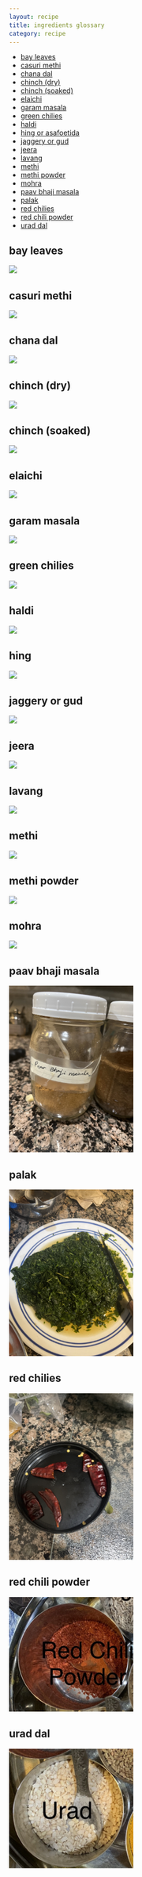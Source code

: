 ```yaml
---
layout: recipe
title: ingredients glossary
category: recipe
---
```


- [bay leaves](#bay-leaves) 
- [casuri methi](#casuri) 
- [chana dal](#chanadal) 
- [chinch (dry)](#drychinch)
- [chinch (soaked)](#soakedchinch)
- [elaichi](#elaichi) 
- [garam masala](#garammasala) 
- [green chilies](#greenchilies) 
- [haldi](#haldi) 
- [hing or asafoetida](#hing) 
- [jaggery or gud](#jaggery) 
- [jeera](#jeera) 
- [lavang](#lavang) 
- [methi](#methi) 
- [methi powder](#methipowder) 
- [mohra](#mohra) 
- [paav bhaji masala](#paavbhajimasala)
- [palak](#palak)
- [red chilies](#redchilies) 
- [red chili powder](#redchilipowder) 
- [urad dal](#uraddal) 

<style>
    img {
      width: 50%;
    }

    @media only screen and (max-width: 767px) {
      img {
          width: 80%;
      }
    }
</style>
<h2 id='bay-leaves'>bay leaves</h2>
<img src="https://imagedelivery.net/Yb-cxrGvaBvwwylP0OsNpA/757ab74f-eccb-4509-c56e-b9356b680a00/public">


<h2 id='casuri'>casuri methi</h2>
<img src="https://imagedelivery.net/Yb-cxrGvaBvwwylP0OsNpA/001c4de1-80f6-4e1b-c795-76b1f581d300/public"> 

<h2 id='chanadal'>chana dal</h2>
<img src="https://imagedelivery.net/Yb-cxrGvaBvwwylP0OsNpA/d71a8c7b-c2d5-41a0-56b6-9656d6265100/public"> 

<h2 id='drychinch'>chinch (dry)</h2>
<img src="https://imagedelivery.net/Yb-cxrGvaBvwwylP0OsNpA/d89f00b4-b021-46c7-fe09-295070c85000/public"> 

<h2 id='soakedchinch'>chinch (soaked)</h2>
<img src="https://imagedelivery.net/Yb-cxrGvaBvwwylP0OsNpA/4f049be2-eaac-470e-138b-4a42e0f2f500/public"> 

<h2 id='elaichi'>elaichi</h2>
<img src="https://imagedelivery.net/Yb-cxrGvaBvwwylP0OsNpA/ec59877f-a20c-4a31-34ea-dbe46d81d500/public"> 

<h2 id='garammasala'>garam masala</h2>
<img src="https://imagedelivery.net/Yb-cxrGvaBvwwylP0OsNpA/dbed647b-b76d-4f7a-49ca-feeac03b9e00/public"> 

<h2 id='greenchilies'>green chilies</h2>
<img src="https://imagedelivery.net/Yb-cxrGvaBvwwylP0OsNpA/dd208329-76c3-49d6-2acd-78ca31b06c00/public"> 

<h2 id='haldi'>haldi</h2>
<img src="https://imagedelivery.net/Yb-cxrGvaBvwwylP0OsNpA/45f3270d-9c9d-4ae3-c5bb-2acdb1557c00/public"> 

<h2 id='hing'>hing</h2>
<img src="https://imagedelivery.net/Yb-cxrGvaBvwwylP0OsNpA/309aa593-aebe-4c9e-4af0-cafd3e261f00/public"> 

<h2 id='jeera'>jaggery or gud</h2>
<img src="https://imagedelivery.net/Yb-cxrGvaBvwwylP0OsNpA/33a8aac2-40ea-4b8a-2bf2-6eafd766c200/public"> 

<h2 id='jeera'>jeera</h2>
<img src="https://imagedelivery.net/Yb-cxrGvaBvwwylP0OsNpA/2bfc11be-8631-49ac-f4e5-5165929b8c00/public"> 

<h2 id='lavang'>lavang</h2>
<img src="https://imagedelivery.net/Yb-cxrGvaBvwwylP0OsNpA/08c40f1e-c671-466c-a135-cf4461e55b00/public"> 

<h2 id='methi'>methi</h2>
<img src="https://imagedelivery.net/Yb-cxrGvaBvwwylP0OsNpA/cd4f853e-5b76-4895-3cd3-11745e5d5600/public"> 

<h2 id='methipowder'>methi powder</h2>
<img src="https://imagedelivery.net/Yb-cxrGvaBvwwylP0OsNpA/e4fcda1e-5d96-4ec6-f36e-20c43744c800/public"> 

<h2 id='mohra'>mohra</h2>
<img src="https://imagedelivery.net/Yb-cxrGvaBvwwylP0OsNpA/0e2e73ba-3c9f-4a5d-0eb1-6ccfb1c33500/public"> 

<h2 id='paavbhajimasala'>paav bhaji masala</h2>
<img src="assets/paavbhajimasala.jpeg"> 

<h2 id='palak'>palak</h2>
<img src="assets/palak.jpeg"> 

<h2 id='redchilies'>red chilies</h2>
<img src="assets/redchilies.jpeg"> 

<h2 id='redchilipowder'>red chili powder</h2>
<img src="assets/redchilipowder.jpeg"> 

<h2 id='uraddal'>urad dal</h2>
<img src="assets/uraddal.jpeg"> 
